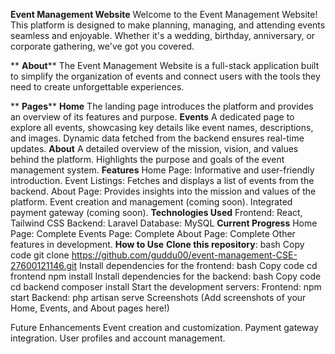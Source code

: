 **Event Management Website**
Welcome to the Event Management Website! This platform is designed to make planning, managing, and attending events seamless and enjoyable. Whether it's a wedding, birthday, anniversary, or corporate gathering, we've got you covered.

** **About****
The Event Management Website is a full-stack application built to simplify the organization of events and connect users with the tools they need to create unforgettable experiences.

** **Pages****
**Home**
The landing page introduces the platform and provides an overview of its features and purpose.
**Events**
A dedicated page to explore all events, showcasing key details like event names, descriptions, and images.
Dynamic data fetched from the backend ensures real-time updates.
**About**
A detailed overview of the mission, vision, and values behind the platform.
Highlights the purpose and goals of the event management system.
 **Features**
Home Page: Informative and user-friendly introduction.
Event Listings: Fetches and displays a list of events from the backend.
About Page: Provides insights into the mission and values of the platform.
 Event creation and management (coming soon).
 Integrated payment gateway (coming soon).
 **Technologies Used**
Frontend: React, Tailwind CSS
Backend: Laravel
Database: MySQL
 **Current Progress**
Home Page: Complete 
Events Page: Complete 
About Page: Complete 
Other features in development.
 **How to Use**
**Clone this repository**:
bash
Copy code
git clone https://github.com/guddu00/event-management-CSE-27600121146.git
Install dependencies for the frontend:
bash
Copy code
cd frontend
npm install
Install dependencies for the backend:
bash
Copy code
cd backend
composer install
Start the development servers:
Frontend: npm start
Backend: php artisan serve
 Screenshots
(Add screenshots of your Home, Events, and About pages here!)

 Future Enhancements
Event creation and customization.
Payment gateway integration.
User profiles and account management.


